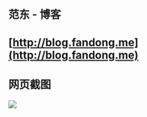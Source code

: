 
范东 - 博客 
---
[http://blog.fandong.me](http://blog.fandong.me)
---
网页截图
---
![](http://img.blog.fandong.me/Shot.jpg)
